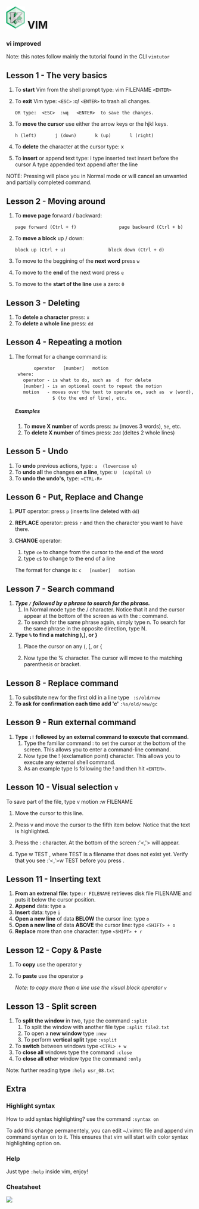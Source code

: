 # <img src="https://raw.githubusercontent.com/jgrecoarroyo/learningvim/master/img/vim_badge.png" data-canonical-src="https://raw.githubusercontent.com/jgrecoarroyo/learningvim/master/img/vim_badge.png" width="50" height="60" /> VIM

### vi improved

Note: this notes follow mainly the tutorial found in the CLI `vimtutor`

## Lesson 1 - The very basics


  1. To **start** Vim from the shell prompt type:  vim FILENAME `<ENTER>`
  2. To **exit** Vim type:     `<ESC>`   :q!   `<ENTER>`  to trash all changes.

         OR type:  <ESC>  :wq   <ENTER>  to save the changes.

  3. To **move the cursor** use either the arrow keys or the hjkl keys.

     ```
     h (left)       j (down)       k (up)       l (right)
     ```

  4. To **delete** the character at the cursor type:  x

  5. To **insert** or append text type:
         i   type inserted text   <ESC>         insert before the cursor
         A   type appended text   <ESC>         append after the line

NOTE: Pressing <ESC> will place you in Normal mode or will cancel an unwanted and partially completed command.



## Lesson 2 - Moving around

1. To **move page** forward / backward:

   ```
   page forward (Ctrl + f)                page backward (Ctrl + b)
   ```

2. To **move a block** up / down:

   ```
   block up (Ctrl + u)                block down (Ctrl + d)
   ```

3. To move to the beggining of the **next word** press `w`

4. To move to the **end** of the next word press `e`

5. To move to the **start of the line** use a zero:  `0`

## Lesson 3 - Deleting 

1. To **detele a character** press: `x`
2. To **delete a whole line** press: `dd`

## Lesson 4 - Repeating a motion

1. The format for a change command is:

              operator   [number]   motion
        where:
          operator - is what to do, such as  d  for delete
          [number] - is an optional count to repeat the motion
          motion   - moves over the text to operate on, such as  w (word),
                     $ (to the end of line), etc.

   ##### Examples

   1. To **move X number** of words press: `3w` (moves 3 words), `5e`, etc.
   2. To **delete X number** of times press: `2dd` (deltes 2 whole lines)

## Lesson 5  - Undo

1. To **undo** previous actions, type:                 `u  (lowercase u)`
2. To **undo all** the changes **on a line**, type:   `U  (capital U)`
3. To **undo the undo's**, type:  `<CTRL-R>`

## Lesson 6  - Put, Replace and Change 

1. **PUT** operator: press `p` (inserts line deleted with `dd`)
2. **REPLACE** operator: press `r`  and then the character you want to have there.
3. **CHANGE** operator: 
   1. type `ce`  to change from the cursor to the end of the word
   2. type `c$`  to change to the end of a line

   The format for change is: ```c   [number]   motion```

## Lesson 7 - Search command

1. ***Type  `/`  followed by a phrase to search for the phrase.*** 
   1. In Normal mode type the  /  character.  Notice that it and the cursor appear at the bottom of the screen as with the  :  command.
   2. To search for the same phrase again, simply type  n. To search for the same phrase in the opposite direction, type  N.
2. **Type `%` to find a matching ),], or }**
   1. Place the cursor on any (, [, or { 

   2. Now type the  %  character. The cursor will move to the matching parenthesis or bracket.

## Lesson 8 - Replace command

  1. To substitute new for the first old in a line type        ` :s/old/new`
  2. **To ask for confirmation each time add 'c'**             `:%s/old/new/gc`

## Lesson 9 - Run external command

1. **Type  `:!`  followed by an external command to execute that command.**
   1. Type the familiar command  :  to set the cursor at the bottom of the screen.  This allows you to enter a command-line command.
   2. Now type the  !  (exclamation point) character.  This allows you to execute any external shell command.
   3. As an example type   ls   following the ! and then hit `<ENTER>`.

## Lesson 10 - Visual selection `v`

To save part of the file, type  v  motion  :w FILENAME

  1. Move the cursor to this line.

  2. Press  v  and move the cursor to the fifth item below.  Notice that the
     text is highlighted.

  3. Press the  :  character.  At the bottom of the screen  :'<,'> will appear.

  4. Type  w TEST  , where TEST is a filename that does not exist yet.  Verify
     that you see  :'<,'>w TEST  before you press <ENTER>.

## Lesson 11 - Inserting text

1. **From an extrenal file**: type`:r FILENAME`  retrieves disk file FILENAME and puts it below the cursor position.
2. **Append** data: type `a`
3. **Insert** data: type `i`
4. **Open a new line** of data **BELOW** the cursor line: type `o`
5. **Open a new line** of data **ABOVE** the cursor line: type `<SHIFT> + o`
6. **Replace** more than one character: type `<SHIFT> + r`



## Lesson 12 - Copy & Paste

1. To **copy** use the operator `y`

2. To **paste** use the operator `p`

   *Note: to copy more than a line use the visual block operator `v`*



## Lesson 13 - Split screen

1. To **split the window** in two, type the command `:split`
   1. To split the window with another file type `:split file2.txt`
   2. To open a **new window** type `:new`
   3. To perform **vertical split** type `:vsplit`
2. To **switch** between windows type `<CTRL> + w`
3. To **close all** windows type the command `:close`
4. To **close all other** window type the command `:only`

Note: further reading type `:help usr_08.txt`





## Extra

### Highlight syntax

How to add syntax highlighting? use the command `:syntax on`

To add this change permanentely, you can edit ~/.vimrc file and append vim command syntax on to it. This ensures that vim will start with color syntax highlighting option on.





### Help

Just type `:help` inside vim, enjoy!

### Cheatsheet

<img src="http://zzyxx.wdfiles.com/local--files/tui-text-editors/vi-vim-cheat-sheet-belgian-azerty.svg">